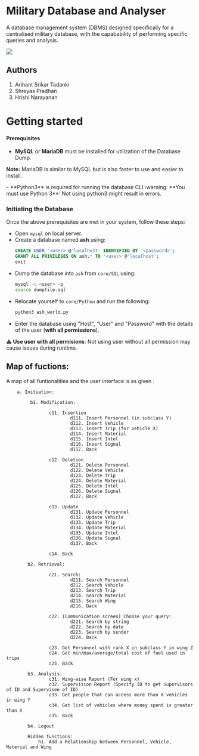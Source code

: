 # Military Database and Analyser

A database management system (DBMS) designed specifically for a centralised military database, with the capabability of performing specific queries and analysis.

<img src="https://images-ext-1.discordapp.net/external/GlyDNhll4UnT-4iPOZrJbpBWqvgJoo8iOm13QRJYsFI/https/cdn2.cloudpro.co.uk/sites/cloudprod7/files/military_security.jpg?width=659&height=454">

## Authors
1. Arihant Srikar Tadanki
2. Shreyas Pradhan 
3. Hrishi Narayanan

# Getting started 

#### Prerequisites
- **MySQL** or **MariaDB** must be installed for utilization of the Database Dump.
<div class="panel-body">
  
**Note:** MariaDB is similar to MySQL but is also faster to use and easier to install.
 
 </div>
- **Python3** is required for running the database CLI
:warning: **You must use Python 3**: Not using python3 might result in errors.

### Initiating the Database
Once the above prerequisites are met in your system, follow these steps:

- Open `mysql` on local server.
- Create a database named **ash** using: 
	```sql
    CREATE USER '<user>'@'localhost' IDENTIFIED BY '<password>';
    GRANT ALL PRIVILEGES ON ash.* TO '<user>'@'localhost';
    exit
	```
- Dump the  database into `ash` from `core/SQL` using:
	```bash
	mysql -u <user> -p 
	source dumpfile.sql
	```
- Relocate yourself to `core/Python` and run the following:
    ```bash
    python3 ash_world.py 
    ```
- Enter the database using "Host", "User" and "Password" with the details of the user (**with all permissions**).
                                       
:warning: **Use user with all permisions**: Not using user without all permission may cause issues during runtime.

## Map of fuctions:

A map of all funtionalities and the user interface is as given :
```
    a. Initiation:

         b1. Modification:

                c11. Insertion
                        d111. Insert Personnel (in subclass Y)
                        d112. Insert Vehicle
                        d113. Insert Trip (for vehicle X)
                        d114. Insert Material
                        d115. Insert Intel
                        d116. Insert Signal
                        d117. Back

                c12. Deletion
                        d121. Delete Personnel
                        d122. Delete Vehicle
                        d123. Delete Trip
                        d124. Delete Material
                        d125. Delete Intel
                        d126. Delete Signal
                        d127. Back

                c13. Update
                        d131. Update Personnel
                        d132. Update Vehicle
                        d133. Update Trip
                        d134. Update Material
                        d135. Update Intel
                        d136. Update Signal
                        d137. Back

                c14. Back

        b2. Retrieval:

                c21. Search:
                        d211. Search Personnel
                        d212. Search Vehicle
                        d213. Search Trip
                        d214. Search Material
                        d215. Search Wing
                        d216. Back

                c22. (Communication screen) Choose your query:
                        d221. Search by string
                        d222. Search by date
                        d223. Search by sender
                        d224. Back

                c23. Get Personnel with rank X in subclass Y in wing Z
                c24. Get min/max/average/total cost of fuel used in trips
                c25. Back

        b3. Analysis:
                c31. Wing-wise Report (For wing x)
                c32. Supervision Report (Specify ID to get Supervisors of ID and Supervisee of ID)
                c33. Get people that can access more than X vehicles in wing Y
                c34. Get list of vehicles where money spent is greater than X
                c35. Back

        b4. Logout
           
        Hidden functions:
            h1. Add a Relationship between Personnel, Vehicle, Material and Wing           

```


